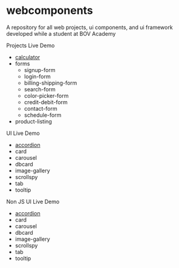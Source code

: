 # webcomponents
A repository for all web projects, ui components, and ui framework developed while a student at BOV Academy

Projects Live Demo

- [calculator](https://bruceleeo.github.io/webcomponents/projects/calculator/calculator.html "An Android-Inspired Calculator")
- forms
  - signup-form
  - login-form
  - billing-shipping-form
  - search-form
  - color-picker-form
  - credit-debit-form
  - contact-form
  - schedule-form
- product-listing

UI Live Demo
  - [accordion](https://bruceleeo.github.io/webcomponents/ui/accordion/accordion-js-ui.html "JS Accordion UI Component")
  - card
  - carousel
  - dbcard
  - image-gallery
  - scrollspy
  - tab
  - tooltip
  
Non JS UI Live Demo

  - [accordion](https://bruceleeo.github.io/webcomponents/ui/nonjs-ui/accordion/accordion-nonjs-ui.html "NonJS Accordion UI Component")
  - card
  - carousel
  - dbcard
  - image-gallery
  - scrollspy
  - tab
  - tooltip
